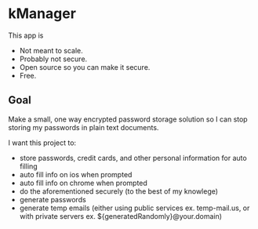 # kManager

This app is
- Not meant to scale.
- Probably not secure.
- Open source so you can make it secure.
- Free.

## Goal

Make a small, one way encrypted password storage solution so I can stop storing my passwords in plain text documents.

I want this project to:
- store passwords, credit cards, and other personal information for auto filling
- auto fill info on ios when prompted 
- auto fill info on chrome when prompted
- do the aforementioned securely (to the best of my knowlege)
- generate passwords
- generate temp emails (either using public services ex. temp-mail.us, or with private servers ex. ${generatedRandomly}@your.domain)